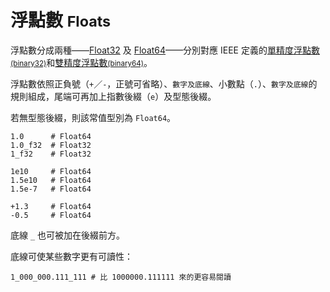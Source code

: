 # 浮點數 <small>Floats</small>

浮點數分成兩種——[Float32](http://crystal-lang.org/api/Float32.html) 及 [Float64](http://crystal-lang.org/api/Float64.html)——分別對應 IEEE 定義的[單精度浮點數<small>(binary32)</small>](https://zh.wikipedia.org/wiki/單精度浮點數)和[雙精度浮點數<small>(binary64)</small>](https://zh.wikipedia.org/wiki/雙精度浮點數)。

浮點數依照正負號（`+`／`-`，正號可省略）、`數字及底線`、小數點（`.`）、`數字及底線`的規則組成，尾端可再加上指數後綴（`e`）及型態後綴。

若無型態後綴，則該常值型別為 `Float64`。

```crystal
1.0      # Float64
1.0_f32  # Float32
1_f32    # Float32

1e10     # Float64
1.5e10   # Float64
1.5e-7   # Float64

+1.3     # Float64
-0.5     # Float64
```

底線 `_` 也可被加在後綴前方。

底線可使某些數字更有可讀性：

```crystal
1_000_000.111_111 # 比 1000000.111111 來的更容易閱讀
```

